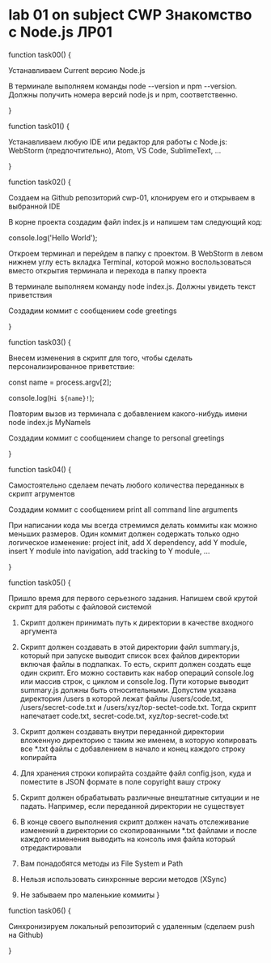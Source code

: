 # lab 01 on subject CWP Знакомство с Node.js ЛР01

function task00() {

Устанавливаем Current версию Node.js

В терминале выполняем команды node --version и npm --version. Должны получить номера версий node.js и npm, соответственно.

}

function task01() {

Устанавливаем любую IDE или редактор для работы с Node.js: WebStorm (предпочтительно), Atom, VS Code, SublimeText, ...

}

function task02() {

Создаем на Github репозиторий cwp-01, клонируем его и открываем в выбранной IDE

В корне проекта создадим файл index.js и напишем там следующий код:

console.log('Hello World');

Откроем терминал и перейдем в папку с проектом. В WebStorm в левом нижнем углу есть вкладка Terminal, которой можно воспользоваться 
вместо открытия терминала и перехода в папку проекта

В терминале выполняем команду node index.js. Должны увидеть текст приветствия

Создадим коммит с сообщением code greetings

}

function task03() {

Внесем изменения в скрипт для того, чтобы сделать персонализированное приветствие:

const name = process.argv[2];

console.log(`Hi ${name}!`);

Повторим вызов из терминала с добавлением какого-нибудь имени node index.js MyNameIs

Создадим коммит с сообщением change to personal greetings

}

function task04() {

Самостоятельно сделаем печать любого количества переданных в скрипт агрументов

Создадим коммит с сообщением print all command line arguments

При написании кода мы всегда стремимся делать коммиты как можно меньших размеров. Один коммит должен содержать только одно логическое 
изменение: project init, add X dependency, add Y module, insert Y module into navigation, add tracking to Y module, ...

}


function task05() {

Пришло время для первого серьезного задания. Напишем свой крутой скрипт для работы с файловой системой

1. Скрипт должен принимать путь к директории в качестве входного аргумента

2. Скрипт должен cоздавать в этой директории файл summary.js, который при запуске выводит список всех файлов директории включая файлы в 
подпапках. То есть, скрипт должен создать еще один скрипт. Его можно составить как набор операций console.log или массив строк, с 
циклом и console.log. Пути которые выводит summary.js должны быть относительными. Допустим указана директория /users в которой лежат 
файлы /users/code.txt, /users/secret-code.txt и /users/xyz/top-sectet-code.txt. Тогда скрипт напечатает code.txt, secret-code.txt, 
xyz/top-secret-code.txt

3. Скрипт должен создавать внутри переданной директории вложенную директорию с таким же именем, в которую копировать все *.txt файлы с 
добавлением в начало и конец каждого строку копирайта

4. Для хранения строки копирайта создайте файл config.json, куда и поместите в JSON формате в поле copyright вашу строку

5. Скрипт должен обрабатывать различные внештатные ситуации и не падать. Например, если переданной директории не существует

6. В конце своего выполнения скрипт должен начать отслеживание изменений в директории со скопированными *.txt файлами и после каждого изменения выводить на консоль имя файла который отредактировали

7. Вам понадобятся методы из File System и Path

8. Нельзя использовать синхронные версии методов (XSync)

9. Не забываем про маленькие коммиты
}


function task06() {

Синхронизируем локальный репозиторий с удаленным (сделаем push на Github)

}
